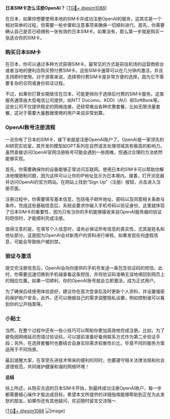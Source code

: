 **日本SIM卡怎么注册OpenAI？** [[TG💪+ @esim1088](https://t.me/s/esim1088)]

在日本，如果你想要使用本地的SIM卡并成功注册OpenAI的服务，这其实是一个相对简单的过程，但需要一些步骤和注意事项来确保一切顺利进行。首先，你需要确认自己是否已经拥有一张有效的日本SIM卡。如果没有，那么第一步就是购买一张适合你的SIM卡。

### 购买日本SIM卡

在日本，你可以通过多种方式获得SIM卡。最常见的方式是前往机场的运营商柜台或者当地的便利店购买预付费SIM卡。这些SIM卡通常可以在几分钟内激活，并且支持即时使用。对于游客来说，选择预付费SIM卡是非常方便的选择，因为它不需要复杂的合同或身份验证过程。

不过，如果你打算长期居住在日本，可能更倾向于选择后付费的SIM卡服务。这类服务通常由大型电信公司提供，如NTT Docomo、KDDI（AU）和SoftBank等。这些公司不仅提供稳定的网络连接，还经常推出各种优惠套餐，比如无限流量套餐，这对于需要大量数据使用的用户来说非常划算。

### OpenAI账号注册流程

一旦你有了日本的SIM卡，接下来就是注册OpenAI账户了。OpenAI是一家领先的AI研究实验室，其开发的模型如GPT系列在自然语言处理领域具有极高的影响力。虽然直接访问OpenAI官网注册账号可能会遇到一些困难，但通过合理的方法依然能够实现。

首先，你需要确保你的设备能够正常访问互联网。使用日本的SIM卡可以帮助你解决地理限制问题，因为这样可以让你的IP地址显示为日本境内。接着，打开浏览器并访问OpenAI的官方网站。在网站上找到“Sign Up”（注册）按钮，点击进入注册页面。

注册过程中，你需要填写基本信息，包括电子邮件地址、密码以及同意相关条款与条件。完成这些基础信息后，系统会要求你输入手机号码以验证身份。这里就体现了日本SIM卡的重要性，因为只有当你的手机能够接收来自OpenAI服务器的验证码短信时，才能顺利完成注册。

值得注意的是，在填写个人信息时，请务必保证所有信息的真实性，尤其是姓名和地址部分。这是因为OpenAI会对新用户的资料进行审核，如果发现任何虚假信息，可能会导致账户被封禁。

### 验证与激活

提交完注册信息后，OpenAI会向你提供的手机号发送一条包含验证码的短信。此时，你需要迅速切换到手机端查看这条短信，并将验证码准确无误地填回到网页上的相应位置。如果一切顺利，你的OpenAI账号就会立即激活，成为正式用户。

为了确保后续使用体验良好，建议你在首次登录后及时更新个人资料，并设置强密码保护账户安全。此外，还可以根据自己的需求调整隐私设置，例如控制谁可以看到你的公开档案等。

### 小贴士

当然，在整个过程中还有一些小技巧可以帮助你更加高效地完成注册。比如，为了避免因网络延迟而错过验证码，可以提前准备好备用联系方式作为第二步验证手段；另外，在选择套餐时也要结合自身实际需求权衡性价比，毕竟不同的服务方案适用于不同场景。

最后提醒大家，在享受先进技术带来的便利的同时，也要遵守相关法律法规和社会道德规范，共同维护健康和谐的网络环境！

**总结**

综上所述，从购买合适的日本SIM卡开始，到最终成功注册OpenAI账户，每一步都需要细心操作才能达成目标。希望本文所提供的详细指南能够帮助到正在为此发愁的朋友。如果你还有其他疑问，欢迎随时留言交流哦～ 

[[TG💪+ @esim1088](https://t.me/s/esim1088) ![Image](https://i.postimg.cc/4NQfJmqS/Snipaste-2025-05-13-00-14-12.png)]